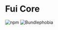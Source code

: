 # Fui Core

![npm](https://img.shields.io/npm/v/@chaff/fui-core.svg?style=flat-square)
![Bundlephobia](https://img.shields.io/bundlephobia/min/@chaff/fui-core.svg?style=flat-square)

